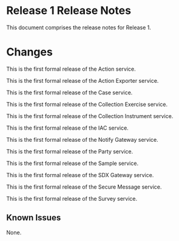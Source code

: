 # Release 1 Release Notes
This document comprises the release notes for Release 1.

# Changes
This is the first formal release of the Action service.

This is the first formal release of the Action Exporter service.

This is the first formal release of the Case service.

This is the first formal release of the Collection Exercise service.

This is the first formal release of the Collection Instrument service.

This is the first formal release of the IAC service.

This is the first formal release of the Notify Gateway service.

This is the first formal release of the Party service.

This is the first formal release of the Sample service.

This is the first formal release of the SDX Gateway service.

This is the first formal release of the Secure Message service.

This is the first formal release of the Survey service.

## Known Issues
None.